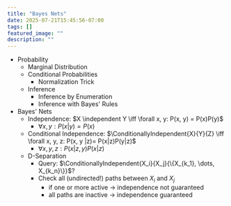 ```yaml
---
title: "Bayes Nets"
date: 2025-07-21T15:45:56-07:00
tags: []
featured_image: ""
description: ""
---
```


- Probability
  - Marginal Distribution
  - Conditional Probabilities
    - Normalization Trick
  - Inference
    - Inference by Enumeration
    - Inference with Bayes' Rules
- Bayes' Nets
  - Independence: $X \independent Y \iff \forall x, y: P(x, y) = P(x)P(y)$
    - $\forall x, y: P(x|y) = P(x)$
  - Conditional Independence: $\ConditionallyIndependent{X}{Y}{Z} \iff \forall x, y, z: P(x, y |z)= P(x|z)P(y|z)$
    - $\forall x, y, z: P(x|z,y)P(x |z)$
  - D-Separation
    - Query: $\ConditionallyIndependent{X_i}{X_j}{\{X_{k_1}, \dots, X_{k_n}\}}$?
    - Check all (undirected!) paths between $X_i$ and $X_j$
      - if one or more active -> independence not guaranteed
      - all paths are inactive -> independence guaranteed
